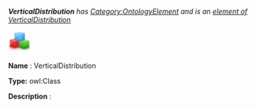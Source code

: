 ___VerticalDistribution__ 
 has
 [Category:OntologyElement](../../Category/OntologyElement "Category:OntologyElement") 
 and is an
 [element of](../../Property/ElementOf "Property:ElementOf") 
[VerticalDistribution](../../Submissions/VerticalDistribution "Submissions:VerticalDistribution")_




  





[![Class](../public/images/thumb/2/27/Class.gif/45px-Class.gif)](../../Image/Class.gif "Class")


__Name__ 
 : VerticalDistribution
 



__Type:__ 
 owl:Class
 



__Description__ 
 :